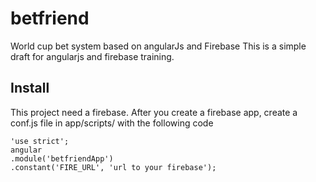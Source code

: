 betfriend
=========

World cup bet system based on angularJs and Firebase
This is a simple draft for angularjs and firebase training.

## Install

This project need a firebase. After you create a firebase app, create a conf.js file in app/scripts/ with the following code

    'use strict';
    angular
    .module('betfriendApp')
    .constant('FIRE_URL', 'url to your firebase');
